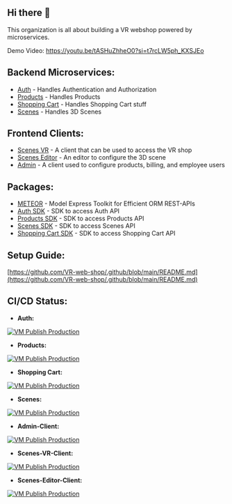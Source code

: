 ## Hi there 👋

This organization is all about building a VR webshop powered by microservices.

Demo Video: https://youtu.be/tASHuZhheO0?si=t7rcLW5ph_KXSJEo

## **Backend Microservices:**
* [Auth](https://github.com/VR-web-shop/Auth) - Handles Authentication and Authorization
* [Products](https://github.com/VR-web-shop/Products) - Handles Products
* [Shopping Cart](https://github.com/VR-web-shop/Shopping-Cart) - Handles Shopping Cart stuff
* [Scenes](https://github.com/VR-web-shop/Scenes) - Handles 3D Scenes

## **Frontend Clients:**
* [Scenes VR](https://github.com/VR-web-shop/Scenes-VR-Client) - A client that can be used to access the VR shop
* [Scenes Editor](https://github.com/VR-web-shop/Scenes-Editor-Client) - An editor to configure the 3D scene
* [Admin](https://github.com/VR-web-shop/Admin-Client) - A client used to configure products, billing, and employee users

## **Packages:**
* [METEOR](https://github.com/VR-web-shop/METEOR/pkgs/npm/meteor) - Model Express Toolkit for Efficient ORM REST-APIs
* [Auth SDK](https://github.com/VR-web-shop/Auth/pkgs/npm/auth) - SDK to access Auth API
* [Products SDK](https://github.com/VR-web-shop/Products/pkgs/npm/products) - SDK to access Products API
* [Scenes SDK](https://github.com/VR-web-shop/Scenes/pkgs/npm/scenes) - SDK to access Scenes API
* [Shopping Cart SDK](https://github.com/VR-web-shop/Shopping-Cart/pkgs/npm/shopping-cart) - SDK to access Shopping Cart API

## **Setup Guide:**
[https://github.com/VR-web-shop/.github/blob/main/README.md](https://github.com/VR-web-shop/.github/blob/main/README.md)

## **CI/CD Status:**

* **Auth:**
 
[![VM Publish Production](https://github.com/VR-web-shop/Auth/actions/workflows/vm-publish-production.yml/badge.svg)](https://github.com/VR-web-shop/Auth/actions/workflows/vm-publish-production.yml)

* **Products:**

[![VM Publish Production](https://github.com/VR-web-shop/Products/actions/workflows/vm-publish-production.yml/badge.svg)](https://github.com/VR-web-shop/Products/actions/workflows/vm-publish-production.yml)

* **Shopping Cart:**

[![VM Publish Production](https://github.com/VR-web-shop/Shopping-Cart/actions/workflows/vm-publish-production.yml/badge.svg)](https://github.com/VR-web-shop/Shopping-Cart/actions/workflows/vm-publish-production.yml)

* **Scenes:**

[![VM Publish Production](https://github.com/VR-web-shop/Scenes/actions/workflows/vm-publish-production.yml/badge.svg)](https://github.com/VR-web-shop/Scenes/actions/workflows/vm-publish-production.yml)

* **Admin-Client:**

[![VM Publish Production](https://github.com/VR-web-shop/Admin-Client/actions/workflows/vm-publish-production.yml/badge.svg)](https://github.com/VR-web-shop/Admin-Client/actions/workflows/vm-publish-production.yml)

* **Scenes-VR-Client:**

[![VM Publish Production](https://github.com/VR-web-shop/Scenes-VR-Client/actions/workflows/vm-publish-production.yml/badge.svg)](https://github.com/VR-web-shop/Scenes-VR-Client/actions/workflows/vm-publish-production.yml)

* **Scenes-Editor-Client:**

[![VM Publish Production](https://github.com/VR-web-shop/Scenes-Editor-Client/actions/workflows/vm-publish-production.yml/badge.svg)](https://github.com/VR-web-shop/Scenes-Editor-Client/actions/workflows/vm-publish-production.yml)
